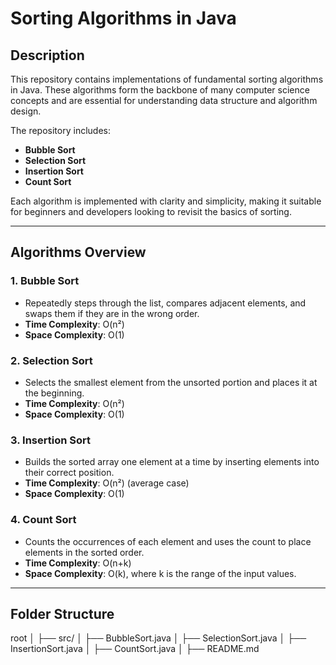 # Sorting Algorithms in Java  

## Description  
This repository contains implementations of fundamental sorting algorithms in Java. These algorithms form the backbone of many computer science concepts and are essential for understanding data structure and algorithm design.  

The repository includes:  
- **Bubble Sort**  
- **Selection Sort**  
- **Insertion Sort**  
- **Count Sort**  

Each algorithm is implemented with clarity and simplicity, making it suitable for beginners and developers looking to revisit the basics of sorting.  

---

## Algorithms Overview  

### 1. Bubble Sort  
- Repeatedly steps through the list, compares adjacent elements, and swaps them if they are in the wrong order.  
- **Time Complexity**: O(n²)  
- **Space Complexity**: O(1)  

### 2. Selection Sort  
- Selects the smallest element from the unsorted portion and places it at the beginning.  
- **Time Complexity**: O(n²)  
- **Space Complexity**: O(1)  

### 3. Insertion Sort  
- Builds the sorted array one element at a time by inserting elements into their correct position.  
- **Time Complexity**: O(n²) (average case)  
- **Space Complexity**: O(1)  

### 4. Count Sort  
- Counts the occurrences of each element and uses the count to place elements in the sorted order.  
- **Time Complexity**: O(n+k)  
- **Space Complexity**: O(k), where k is the range of the input values.  

---

## Folder Structure  
root
│
├── src/
│ ├── BubbleSort.java
│ ├── SelectionSort.java
│ ├── InsertionSort.java
│ ├── CountSort.java
│
├── README.md
